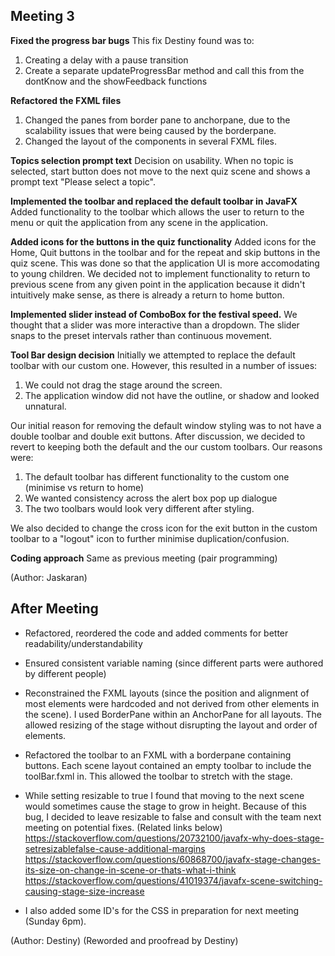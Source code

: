 
## Meeting 3

**Fixed the progress bar bugs** 
This fix Destiny found was to: 
1) Creating a delay with a pause transition 
2) Create a separate updateProgressBar method and call this from the dontKnow and the showFeedback functions

**Refactored the FXML files** 
1) Changed the panes from border pane to anchorpane, due to the scalability issues that were being caused by the borderpane. 
2) Changed the layout of the components in several FXML files.

**Topics selection prompt text**
Decision on usability. When no topic is selected, start button does not move to the next quiz scene and shows a prompt text "Please select a topic".

**Implemented the toolbar and replaced the default toolbar in JavaFX**
 Added functionality to the toolbar which allows the user to return to the menu or quit the application from any scene in the application. 

**Added icons for the buttons in the quiz functionality** 
Added icons for the Home, Quit buttons in the toolbar and for the repeat and skip buttons in the quiz scene. This was done so that the application UI is more accomodating to young children. We decided not to implement functionality to return to previous scene from any given point in the application because it didn't intuitively make sense, as there is already a return to home button. 

**Implemented slider instead of ComboBox for the festival speed.** 
We thought that a slider was more interactive than a dropdown. The slider snaps to the preset intervals rather than continuous movement.

**Tool Bar design decision** 
Initially we attempted to replace the default toolbar with our custom one. However, this resulted in a number of issues: 
1) We could not drag the stage around the screen. 
2) The application window did not have the outline, or shadow and looked unnatural. 

Our initial reason for removing the default window styling was to not have a double toolbar and double exit buttons. 
After discussion, we decided to revert to keeping both the default and the our custom toolbars. Our reasons were: 
1) The default toolbar has different functionality to the custom one (minimise vs return to home) 
2) We wanted consistency across the alert box pop up dialogue 
3) The two toolbars would look very different after styling.  

We also decided to change the cross icon for the exit button in the custom toolbar to a "logout" icon to further minimise duplication/confusion. 

**Coding approach** 
Same as previous meeting (pair programming)

(Author: Jaskaran)


## After Meeting 

 - Refactored, reordered the code and added comments for better
   readability/understandability
 - Ensured consistent variable naming (since different parts were authored by different people)
 - Reconstrained the FXML layouts (since the position and alignment of most elements were hardcoded and not derived from other elements in the scene). I used BorderPane within an AnchorPane for all layouts. The allowed resizing of the stage without disrupting the layout and order of elements. 
 - Refactored the toolbar to an FXML with a borderpane containing buttons. Each scene layout contained an empty toolbar to include the toolBar.fxml in. This allowed the toolbar to stretch with the stage. 
 - While setting resizable to true I found that moving to the next scene would sometimes cause the stage to grow in height. Because of this bug, I decided to leave resizable to false and consult with the team next meeting on potential fixes. (Related links below)
 https://stackoverflow.com/questions/20732100/javafx-why-does-stage-setresizablefalse-cause-additional-margins
 https://stackoverflow.com/questions/60868700/javafx-stage-changes-its-size-on-change-in-scene-or-thats-what-i-think
 https://stackoverflow.com/questions/41019374/javafx-scene-switching-causing-stage-size-increase
 
 - I also added some ID's for the CSS in preparation for next meeting (Sunday 6pm). 

(Author: Destiny)
(Reworded and proofread by Destiny)